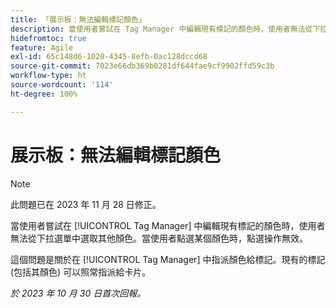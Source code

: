```yaml
---
title: 「展示板：無法編輯標記顏色」
description: 當使用者嘗試在 Tag Manager 中編輯現有標記的顏色時，使用者無法從下拉選單中選取其他顏色。當使用者點選某個顏色時，點選操作無效。
hidefromtoc: true
feature: Agile
exl-id: 65c148d6-1020-4345-8efb-0ac128dccd68
source-git-commit: 7023e66db369b0281df644fae9cf9902ffd59c3b
workflow-type: ht
source-wordcount: '114'
ht-degree: 100%

---
```


# 展示板：無法編輯標記顏色

>[!NOTE]
>
>此問題已在 2023 年 11 月 28 日修正。

當使用者嘗試在 [!UICONTROL Tag Manager] 中編輯現有標記的顏色時，使用者無法從下拉選單中選取其他顏色。當使用者點選某個顏色時，點選操作無效。

這個問題是關於在 [!UICONTROL Tag Manager] 中指派顏色給標記。現有的標記 (包括其顏色) 可以照常指派給卡片。

_於 2023 年 10 月 30 日首次回報。_

